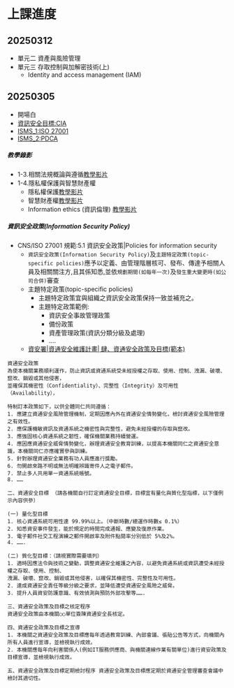 # 上課進度
## 20250312
- 單元二 資產與風險管理
- 單元三 存取控制與加解密技術(上) 
  - Identity and access management (IAM)

## 20250305
- 開場白
- [資訊安全目標:CIA](https://www.youtube.com/watch?v=rHzWijnCMys)
- [ISMS_1:ISO 27001](https://youtu.be/ssTsSBWM2Ww)
- [ISMS_2:PDCA ](https://youtu.be/14JIErJD2I4)

##### 教學錄影
- 1-3.相關法規概論與遵循[教學影片](https://youtu.be/gwvtxC0knsA)
- 1-4.隱私權保護與智慧財產權
  - 隱私權保護[教學影片](https://youtu.be/UaKB-Czp-XQ)
  - 智慧財產權[教學影片](https://youtu.be/VDjyFwi-0TU)
  - Information ethics (資訊倫理) [教學影片](https://youtu.be/Aung2hUkSu4)

##### 資訊安全政策(Information Security Policy) 
- CNS/ISO 27001 規範:5.1 資訊安全政策|Policies for information security
  - `資訊安全政策(Information Security Policy)`及`主題特定政策(topic-specific policies)`應予以定義、由管理階層核可、發布、傳達予相關人員及相關關注方,且其係知悉,並依`規劃期間(如每年一次)`及`發生重大變更時(如公司合併)`審查
  - 主題特定政策(topic-specific policies)
    - 主題特定政策宜與組織之資訊安全政策保持一致並補充之。
    - 主題特定政策範例:
      - 資訊安全事故管理政策
      - 備份政策
      - 資產管理政策(資訊分類分級及處理)
      - ....
  - [資安署|資通安全維護計畫| 肆、資通安全政策及目標(範本)](chrome-extension://efaidnbmnnnibpcajpcglclefindmkaj/https://www-api.moda.gov.tw/File/Get/acs/zh-tw/IgT9WPNZENcVgsH)
```
資通安全政策 
為使本機關業務順利運作，防止資訊或資通系統受未經授權之存取、使用、控制、洩漏、破壞、竄改、銷毀或其他侵害，
並確保其機密性（Confidentiality）、完整性（Integrity）及可用性（Availability），

特制訂本政策如下，以供全體同仁共同遵循： 
1. 應建立資通安全風險管理機制，定期因應內外在資通安全情勢變化，檢討資通安全風險管理之有效性。 
2. 應保護機敏資訊及資通系統之機密性與完整性，避免未經授權的存取與竄改。 
3. 應強固核心資通系統之韌性，確保機關業務持續營運。 
4. 應因應資通安全威脅情勢變化，辦理資通安全教育訓練，以提高本機關同仁之資通安全意識，本機關同仁亦應確實參與訓練。 
5. 針對辦理資通安全業務有功人員應進行獎勵。 
6. 勿開啟來路不明或無法明確辨識寄件人之電子郵件。 
7. 禁止多人共用單一資通系統帳號。 
8. …… 

二、資通安全目標 （請各機關自行訂定資通安全目標，目標宜有量化與質化型指標，以下僅例示內容供參）

(一) 量化型目標 
1. 核心資通系統可用性達 99.99%以上。（中斷時數/總運作時數≤ 0.1%） 
2. 知悉資安事件發生，能於規定的時間完成通報、應變及復原作業。 
3. 電子郵件社交工程演練之郵件開啟率及附件點閱率分別低於 5%及2%。  
4. ……. 

(二) 質化型目標：（請視實際需要填列） 
1. 適時因應法令與技術之變動，調整資通安全維護之內容，以避免資通系統或資訊遭受未經授權之存取、使用、控制、
洩漏、破壞、竄改、銷毀或其他侵害，以確保其機密性、完整性及可用性。 
2. 達成資通安全責任等級分級之要求，並降低遭受資通安全風險之威脅。 
3. 提升人員資安防護意識、有效偵測與預防外部攻擊等……. 

三、資通安全政策及目標之核定程序 
資通安全政策由本機關○○單位簽陳資通安全長核定。 

四、資通安全政策及目標之宣導 
1. 本機關之資通安全政策及目標應每年透過教育訓練、內部會議、張貼公告等方式，向機關內所有人員進行宣導，並檢視執行成效。 
2. 本機關應每年向利害關係人(例如IT服務供應商、與機關連線作業有關單位)進行資安政策及目標宣導，並檢視執行成效。 

五、資通安全政策及目標定期檢討程序 資通安全政策及目標應定期於資通安全管理審查會議中檢討其適切性。 
```



